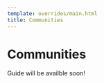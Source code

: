 ```yaml
---
template: overrides/main.html
title: Communities
---
```


# Communities

Guide will be availble soon!




